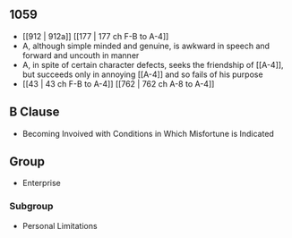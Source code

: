 ## 1059
- [[912 | 912a]] [[177 | 177 ch F-B to A-4]] 
- A, although simple minded and genuine, is awkward in speech and forward and uncouth in manner
- A, in spite of certain character defects, seeks the friendship of [[A-4]], but succeeds only in annoying [[A-4]] and so fails of his purpose
- [[43 | 43 ch F-B to A-4]] [[762 | 762 ch A-8 to A-4]] 

## B Clause
- Becoming Invoived with Conditions in Which Misfortune is Indicated

## Group
- Enterprise

### Subgroup
- Personal Limitations

